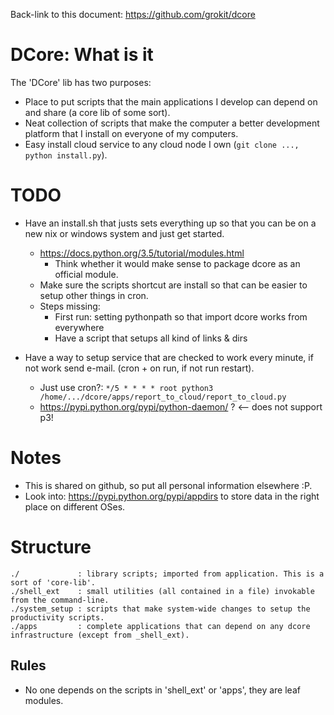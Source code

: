 
Back-link to this document: https://github.com/grokit/dcore

# DCore: What is it

The 'DCore' lib has two purposes:

- Place to put scripts that the main applications I develop can depend on and share (a core lib of some sort).
- Neat collection of scripts that make the computer a better development platform that I install on everyone of my computers.
- Easy install cloud service to any cloud node I own (`git clone ..., python install.py`).

# TODO

- Have an install.sh that justs sets everything up so that you can be on a new nix or windows system and just get started.
    - https://docs.python.org/3.5/tutorial/modules.html
        - Think whether it would make sense to package dcore as an official module.
    - Make sure the scripts shortcut are install so that can be easier to setup other things in cron.
    - Steps missing:
        - First run: setting pythonpath so that import dcore works from everywhere
        - Have a script that setups all kind of links & dirs

- Have a way to setup service that are checked to work every minute, if not work send e-mail. (cron + on run, if not run restart).
    - Just use cron?: `*/5 * * * * root python3 /home/.../dcore/apps/report_to_cloud/report_to_cloud.py`
    - https://pypi.python.org/pypi/python-daemon/ ? <-- does not support p3!

# Notes

- This is shared on github, so put all personal information elsewhere :P.
- Look into: https://pypi.python.org/pypi/appdirs to store data in the right place on different OSes.

# Structure

    ./             : library scripts; imported from application. This is a sort of 'core-lib'.
    ./shell_ext    : small utilities (all contained in a file) invokable from the command-line.
    ./system_setup : scripts that make system-wide changes to setup the productivity scripts.
    ./apps         : complete applications that can depend on any dcore infrastructure (except from _shell_ext).

## Rules

- No one depends on the scripts in 'shell_ext' or 'apps', they are leaf modules.

